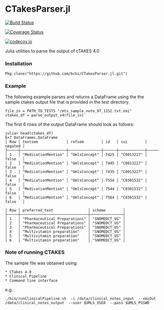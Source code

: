 # CTakesParser.jl

[![Build Status](https://travis-ci.org/bcbi/CTakesParser.jl.svg?branch=master)](https://travis-ci.org/bcbi/CTakesParser.jl)

[![Coverage Status](https://coveralls.io/repos/bcbi/CTakesParser.jl/badge.svg?branch=master&service=github)](https://coveralls.io/github/bcbi/CTakesParser.jl?branch=master)

[![codecov.io](http://codecov.io/github/bcbi/CTakesParser.jl/coverage.svg?branch=master)](http://codecov.io/githubbcbi/CTakesParser.jl?branch=master)

Julia utilities to parse the output of cTAKES 4.0

### Installation 

```
Pkg.clone("https://github.com/bcbi/CTakesParser.jl.git")
```

### Example

The following example parses and returns a DataFrame using the the sample ctakes output file that is provided in the test directory.

```
file_in = PATH_TO_TESTS "/mts_sample_note_97_1152.txt.xmi"
ctakes_df = parse_output_v4(file_in)
```

The first 6 rows of the output DataFrame should look as follows:

```
julia> head(ctakes_df)
6×7 DataFrames.DataFrame
│ Row │ textsem             │ refsem        │ id   │ cui        │ negated │
├─────┼─────────────────────┼───────────────┼──────┼────────────┼─────────┤
│ 1   │ "MedicationMention" │ "UmlsConcept" │ 7425 │ "C0013227" │ false   │
│ 2   │ "MedicationMention" │ "UmlsConcept" │ 7445 │ "C0013227" │ false   │
│ 3   │ "MedicationMention" │ "UmlsConcept" │ 7435 │ "C0013227" │ false   │
│ 4   │ "MedicationMention" │ "UmlsConcept" │ 7554 │ "C0301532" │ false   │
│ 5   │ "MedicationMention" │ "UmlsConcept" │ 7544 │ "C0301532" │ false   │
│ 6   │ "MedicationMention" │ "UmlsConcept" │ 7564 │ "C0301532" │ false   │

│ Row │ preferred_text                │ scheme        │
├─────┼───────────────────────────────┼───────────────┤
│ 1   │ "Pharmaceutical Preparations" │ "SNOMEDCT_US" │
│ 2   │ "Pharmaceutical Preparations" │ "SNOMEDCT_US" │
│ 3   │ "Pharmaceutical Preparations" │ "SNOMEDCT_US" │
│ 4   │ "Multivitamin preparation"    │ "SNOMEDCT_US" │
│ 5   │ "Multivitamin preparation"    │ "SNOMEDCT_US" │
│ 6   │ "Multivitamin preparation"    │ "SNOMEDCT_US" │
```

### Note of running CTAKES

The sample file was obtained using:

    * CTakes 4.0
    * Clinical Pipeline
    * Command line interface

e.g.

`./bin/runClinicalPipeline.sh  -i /data/clinical_notes_input  --xmiOut /data/clinical_notes_output  --user $UMLS_USER  --pass $UMLS_PSSWD`
